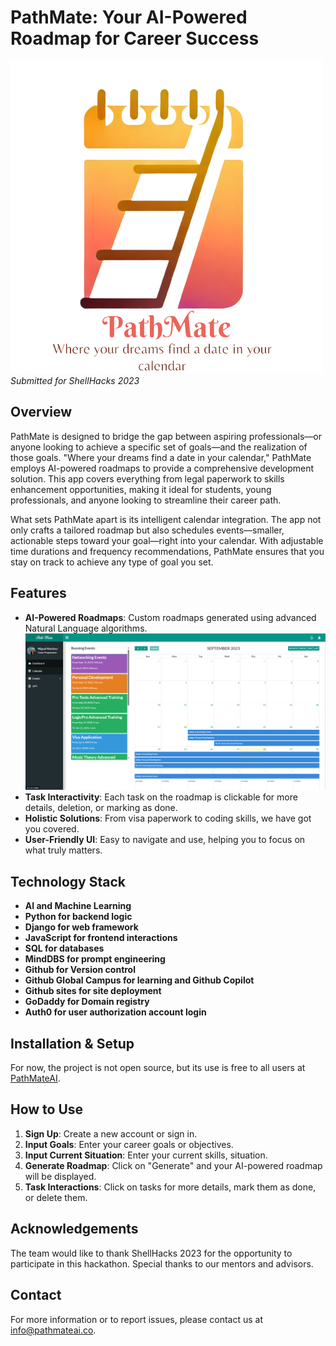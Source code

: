 # PathMate: Your AI-Powered Roadmap for Career Success
![PathMate Logo](logo.png)  
*Submitted for ShellHacks 2023*

## Overview
PathMate is designed to bridge the gap between aspiring professionals—or anyone looking to achieve a specific set of goals—and the realization of those goals. "Where your dreams find a date in your calendar," PathMate employs AI-powered roadmaps to provide a comprehensive development solution. This app covers everything from legal paperwork to skills enhancement opportunities, making it ideal for students, young professionals, and anyone looking to streamline their career path.

What sets PathMate apart is its intelligent calendar integration. The app not only crafts a tailored roadmap but also schedules events—smaller, actionable steps toward your goal—right into your calendar. With adjustable time durations and frequency recommendations, PathMate ensures that you stay on track to achieve any type of goal you set.

## Features
- **AI-Powered Roadmaps**: Custom roadmaps generated using advanced Natural Language algorithms.
![AI-Powered Roadmaps](screenshot1.png)
- **Task Interactivity**: Each task on the roadmap is clickable for more details, deletion, or marking as done.
- **Holistic Solutions**: From visa paperwork to coding skills, we have got you covered.
- **User-Friendly UI**: Easy to navigate and use, helping you to focus on what truly matters.

## Technology Stack
- **AI and Machine Learning**
- **Python for backend logic**
- **Django for web framework**
- **JavaScript for frontend interactions**
- **SQL for databases**
- **MindDBS for prompt engineering**
- **Github for Version control**
- **Github Global Campus for learning and Github Copilot**
- **Github sites for site deployment**
- **GoDaddy for Domain registry**
- **Auth0 for user authorization account login**

## Installation & Setup
For now, the project is not open source, but its use is free to all users at [PathMateAI](http://pathmateai.co/).

## How to Use
1. **Sign Up**: Create a new account or sign in.
2. **Input Goals**: Enter your career goals or objectives.
3. **Input Current Situation**: Enter your current skills, situation.
4. **Generate Roadmap**: Click on "Generate" and your AI-powered roadmap will be displayed.
5. **Task Interactions**: Click on tasks for more details, mark them as done, or delete them.

## Acknowledgements
The team would like to thank ShellHacks 2023 for the opportunity to participate in this hackathon. Special thanks to our mentors and advisors.

## Contact
For more information or to report issues, please contact us at [info@pathmateai.co](mailto:info@pathmateai.co).
